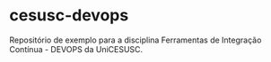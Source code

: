 # cesusc-devops

Repositório de exemplo para a disciplina Ferramentas de Integração Contínua - DEVOPS da UniCESUSC.
